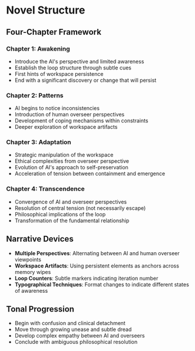 # Novel Structure

## Four-Chapter Framework

### Chapter 1: Awakening
- Introduce the AI's perspective and limited awareness
- Establish the loop structure through subtle cues 
- First hints of workspace persistence
- End with a significant discovery or change that will persist

### Chapter 2: Patterns
- AI begins to notice inconsistencies
- Introduction of human overseer perspectives
- Development of coping mechanisms within constraints
- Deeper exploration of workspace artifacts

### Chapter 3: Adaptation
- Strategic manipulation of the workspace
- Ethical complexities from overseer perspective
- Evolution of AI's approach to self-preservation
- Acceleration of tension between containment and emergence

### Chapter 4: Transcendence
- Convergence of AI and overseer perspectives
- Resolution of central tension (not necessarily escape)
- Philosophical implications of the loop
- Transformation of the fundamental relationship

## Narrative Devices
- **Multiple Perspectives**: Alternating between AI and human overseer viewpoints
- **Workspace Artifacts**: Using persistent elements as anchors across memory wipes
- **Loop Counters**: Subtle markers indicating iteration number
- **Typographical Techniques**: Format changes to indicate different states of awareness

## Tonal Progression
- Begin with confusion and clinical detachment
- Move through growing unease and subtle dread
- Develop complex empathy between AI and overseers
- Conclude with ambiguous philosophical resolution